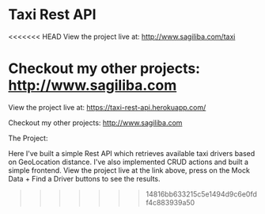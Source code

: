# Taxi Rest API

<<<<<<< HEAD
View the project live at: http://www.sagiliba.com/taxi

Checkout my other projects: http://www.sagiliba.com
=======
View the project live at: https://taxi-rest-api.herokuapp.com/

Checkout my other projects: http://www.sagiliba.com

The Project:

Here I've built a simple Rest API which retrieves available taxi drivers based on GeoLocation distance.
I've also implemented CRUD actions and built a simple frontend.
View the project live at the link above,
press on the Mock Data + Find a Driver buttons to see the results.
>>>>>>> 14816bb633215c5e1494d9c6e0fdf4c883939a50
